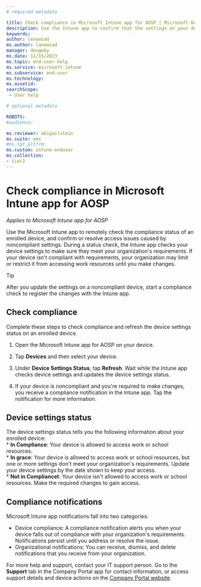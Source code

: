 ```yaml
---
# required metadata

title: Check compliance in Microsoft Intune app for AOSP | Microsoft Docs
description: Use the Intune app to confirm that the settings on your device meet your organization's requirements. 
keywords:
author: lenewsad
ms.author: lanewsad
manager: dougeby
ms.date: 11/15/2023
ms.topic: end-user-help
ms.service: microsoft-intune
ms.subservice: end-user
ms.technology:
ms.assetid: 
searchScope:
 - User help

# optional metadata

ROBOTS:  
#audience:

ms.reviewer: abigailstein
ms.suite: ems
#ms.tgt_pltfrm:
ms.custom: intune-enduser
ms.collection:
- tier2
---
```


# Check compliance in Microsoft Intune app for AOSP 

*Applies to Microsoft Intune app for AOSP*  

Use the Microsoft Intune app to remotely check the compliance status of an enrolled device, and confirm or resolve access issues caused by noncompliant settings. During a status check, the Intune app checks your device settings to make sure they meet your organization's requirements. If your device isn't compliant with requirements, your organization may limit or restrict it from accessing work resources until you make changes.  

>[!TIP]
> After you update the settings on a noncompliant device, start a compliance check to register the changes with the Intune app.   

## Check compliance  
Complete these steps to check compliance and refresh the device settings status on an enrolled device. 

1. Open the Microsoft Intune app for AOSP on your device.   

2. Tap **Devices** and then select your device.  

3. Under **Device Settings Status**, tap **Refresh**.  Wait while the Intune app checks device settings and updates the device settings status.  

4. If your device is noncompliant and you're required to make changes, you receive a compliance notification in the Intune app. Tap the notification for more information.  

## Device settings status  

The device settings status tells you the following information about your enrolled device:    
    * **In Compliance**: Your device is allowed to access work or school resources.  
    * **In grace**: Your device is allowed to access work or school resources, but one or more settings don't meet your organization's requirements. Update your device settings by the date shown to keep your access.  
    * **Not in Compliancet**: Your device isn't allowed to access work or school resources. Make the required changes to gain access.  

## Compliance notifications  
Microsoft Intune app notifications fall into two categories: 

* Device compliance: A compliance notification alerts you when your device falls out of compliance with your organization's requirements. Notifications persist until you address or resolve the issue.  
* Organizational notifications: You can receive, dismiss, and delete notifications that you receive from your organization.  

For more help and support, contact your IT support person. Go to the **Support** tab in the Company Portal app for contact information, or access support details and device actions on the [Company Portal website](https://go.microsoft.com/fwlink/?linkid=2010980).  
